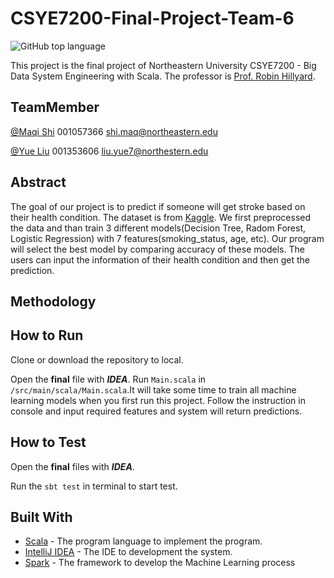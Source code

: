 # CSYE7200-Final-Project-Team-6
![GitHub top language](https://img.shields.io/github/languages/top/MAQI-SHI/CSYE-7200-Final-Project-Team-6.svg)

This project is the final project of Northeastern University CSYE7200 - Big Data System Engineering with Scala. The professor is [Prof. Robin Hillyard](https://github.com/rchillyard).

## TeamMember

[@Maqi Shi](https://github.com/MAQI-SHI) 001057366 shi.maq@northeastern.edu

[@Yue Liu](https://github.com/YL-Hurry) 001353606 liu.yue7@northestern.edu

## Abstract

The goal of our project is to predict if someone will get stroke based on their health condition. The dataset is from [Kaggle](https://www.kaggle.com/lirilkumaramal/heart-stroke). We first preprocessed the data and than train 3 different models(Decision Tree, Radom Forest, Logistic Regression) with 7 features(smoking_status, age, etc). Our program will select the best model by comparing accuracy of these models. The users can input the information of their health condition and then get the prediction.

## Methodology



## How to Run

Clone or download the repository to local.

Open the **final** file with ***IDEA***. Run ```Main.scala``` in ```/src/main/scala/Main.scala```.It will take some time to train all machine learning models when you first run this project. Follow the instruction in console and input required features and system will return predictions.


## How to Test

Open the **final** files with ***IDEA***.

Run the ```sbt test``` in terminal to start test.

## Built With

* [Scala](https://www.scala-lang.org/) - The program language to implement the program.
* [IntelliJ IDEA](https://www.jetbrains.com/idea/) - The IDE to development the system.
* [Spark](https://databricks.com/spark/about) - The framework to develop the Machine Learning process

